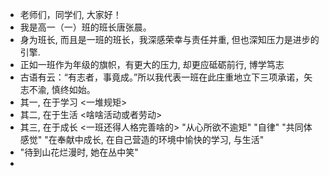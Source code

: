 - 老师们，同学们, 大家好！
- 我是高一（一）班的班长唐张晨。
- 身为班长, 而且是一班的班长，我深感荣幸与责任并重, 但也深知压力是进步的引擎.
- 正如一班作为年级的旗帜，有更大的压力, 却更应砥砺前行, 博学笃志
- 古语有云：“有志者，事竟成。”所以我代表一班在此庄重地立下三项承诺，矢志不渝, 慎终如始。
- 其一, 在于学习 <一堆规矩>
- 其二, 在于生活 <啥啥活动或者劳动>
- 其三, 在于成长 <一班还得人格完善啥的> "从心所欲不逾矩" "自律" "共同体感觉" "在奉献中成长, 在自己营造的环境中愉快的学习, 与生活"
- "待到山花烂漫时, 她在丛中笑"
-